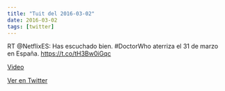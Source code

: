 ```yaml
---
title: "Tuit del 2016-03-02"
date: 2016-03-02
tags: [twitter]
---
```


RT @NetflixES: Has escuchado bien. #DoctorWho aterriza el 31 de marzo en España. https://t.co/tH3Bw0iGqc

[Video](/assets/videos/705017291558285312-CciVcvqW8AABSpe.mp4)

[Ver en Twitter](https://twitter.com/i/web/status/705017291558285312)

